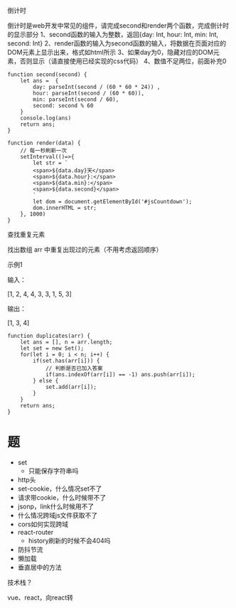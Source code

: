 倒计时

倒计时是web开发中常见的组件，请完成second和render两个函数，完成倒计时的显示部分
1、second函数的输入为整数，返回{day: Int, hour: Int, min: Int, second: Int}
2、render函数的输入为second函数的输入，将数据在页面对应的DOM元素上显示出来，格式如html所示
3、如果day为0，隐藏对应的DOM元素，否则显示（请直接使用已经实现的css代码）
4、数值不足两位，前面补充0



```
function second(second) {
    let ans =  {
        day: parseInt(second / (60 * 60 * 24)) , 
        hour: parseInt(second / (60 * 60)), 
        min: parseInt(second / 60), 
        second: second % 60
    }
    console.log(ans)
    return ans;
}

function render(data) {
    // 每一秒刷新一次
    setInterval(()=>{
        let str = `
        <span>${data.day}天</span>
        <span>${data.hour}:</span>
        <span>${data.min}:</span>
        <span>${data.second}</span>
        `
        let dom = document.getElementById('#jsCountdown');
        dom.innerHTML = str;
    }, 1000)
}
```



查找重复元素

找出数组 arr 中重复出现过的元素（不用考虑返回顺序）

示例1

输入： 

[1, 2, 4, 4, 3, 3, 1, 5, 3]

输出： 

[1, 3, 4]

```
function duplicates(arr) {
    let ans = [], n = arr.length;
    let set = new Set();
    for(let i = 0; i < n; i++) {
        if(set.has(arr[i])) {
            // 判断是否已加入答案
            if(ans.indexOf(arr[i]) == -1) ans.push(arr[i]);
        } else {
            set.add(arr[i]);
        }
    }
    return ans;
}
```

# 题

- set
  - 只能保存字符串吗
- http头
- set-cookie，什么情况set不了
- 请求带cookie，什么时候带不了
- jsonp，link什么时候用不了
- 什么情况跨域js文件获取不了
- cors如何实现跨域
- react-router
  - history刷新的时候不会404吗
- 防抖节流
- 懒加载
- 垂直居中的方法



技术栈？

vue、react，向react转